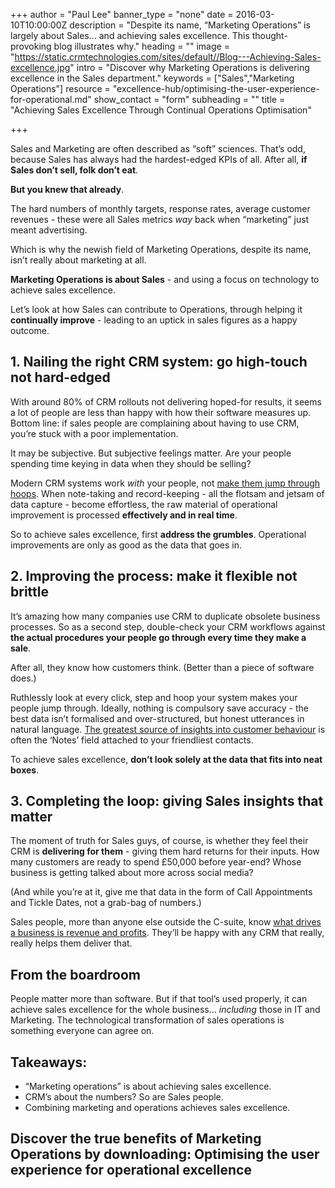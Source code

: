 +++
author = "Paul Lee"
banner_type = "none"
date = 2016-03-10T10:00:00Z
description = "Despite its name, “Marketing Operations” is largely about Sales… and achieving sales excellence. This thought-provoking blog illustrates why."
heading = ""
image = "https://static.crmtechnologies.com/sites/default//Blog---Achieving-Sales-excellence.jpg"
intro = "Discover why Marketing Operations is delivering excellence in the Sales department."
keywords = ["Sales","Marketing Operations"]
resource = "excellence-hub/optimising-the-user-experience-for-operational.md"
show_contact = "form"
subheading = ""
title = "Achieving Sales Excellence Through Continual Operations Optimisation"

+++

Sales and Marketing are often described as “soft” sciences. That’s odd, because Sales has always had the hardest-edged KPIs of all. After all, **if Sales don’t sell, folk don’t eat**.

**But you knew that already**.

The hard numbers of monthly targets, response rates, average customer revenues - these were all Sales metrics _way_ back when “marketing” just meant advertising.

Which is why the newish field of Marketing Operations, despite its name, isn’t really about marketing at all.

**Marketing Operations is about Sales** - and using a focus on technology to achieve sales excellence.

Let’s look at how Sales can contribute to Operations, through helping it **continually improve** - leading to an uptick in sales figures as a happy outcome.

## 1\. Nailing the right CRM system: go high-touch not hard-edged

With around 80% of CRM rollouts not delivering hoped-for results, it seems a lot of people are less than happy with how their software measures up. Bottom line: if sales people are complaining about having to use CRM, you’re stuck with a poor implementation.

It may be subjective. But subjective feelings matter. Are your people spending time keying in data when they should be selling?

Modern CRM systems work _with_ your people, not [make them jump through hoops](https://hbr.org/2014/12/why-sales-ops-is-so-hard-to-get-right). When note-taking and record-keeping - all the flotsam and jetsam of data capture - become effortless, the raw material of operational improvement is processed **effectively and in real time**.

So to achieve sales excellence, first **address the grumbles**. Operational improvements are only as good as the data that goes in.

## 2\. Improving the process: make it flexible not brittle

It’s amazing how many companies use CRM to duplicate obsolete business processes. So as a second step, double-check your CRM workflows against **the actual procedures your people go through every time they make a sale**.

After all, they know how customers think. (Better than a piece of software does.)

Ruthlessly look at every click, step and hoop your system makes your people jump through. Ideally, nothing is compulsory save accuracy - the best data isn’t formalised and over-structured, but honest utterances in natural language. [The greatest source of insights into customer behaviour](http://www.salesbenchmarkindex.com/blog/is-your-sales-operations-department-the-island-of-misfit-toys) is often the ‘Notes’ field attached to your friendliest contacts.

To achieve sales excellence, **don’t look solely at the data that fits into neat boxes**.

## 3\. Completing the loop: giving Sales insights that matter

The moment of truth for Sales guys, of course, is whether they feel their CRM is **delivering for them** - giving them hard returns for their inputs. How many customers are ready to spend £50,000 before year-end? Whose business is getting talked about more across social media?

(And while you’re at it, give me that data in the form of Call Appointments and Tickle Dates, not a grab-bag of numbers.)

Sales people, more than anyone else outside the C-suite, know [what drives a business is revenue and profits](http://www.insightsquared.com/2015/05/right-role-for-sales-ops/). They’ll be happy with any CRM that really, really helps them deliver that.

## From the boardroom

People matter more than software. But if that tool’s used properly, it can achieve sales excellence for the whole business… _including_ those in IT and Marketing. The technological transformation of sales operations is something everyone can agree on.

## Takeaways:

*   “Marketing operations” is about achieving sales excellence.
*   CRM’s about the numbers? So are Sales people.
*   Combining marketing and operations achieves sales excellence.

## Discover the true benefits of Marketing Operations by downloading: Optimising the user experience for operational excellence